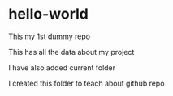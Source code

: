 # hello-world
This my 1st dummy repo

This has all the data about my project

I have also added current folder

I created this folder to teach about github repo
